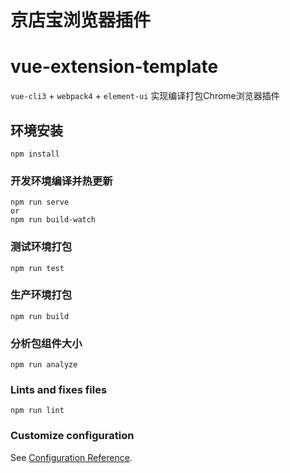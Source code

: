# 京店宝浏览器插件

# vue-extension-template
`vue-cli3` + `webpack4` + `element-ui`  实现编译打包Chrome浏览器插件

## 环境安装
```
npm install
```

### 开发环境编译并热更新
```
npm run serve
or
npm run build-watch
```

### 测试环境打包
```
npm run test
```
### 生产环境打包
```
npm run build
```

### 分析包组件大小
```
npm run analyze
```

### Lints and fixes files
```
npm run lint
```

### Customize configuration
See [Configuration Reference](https://cli.vuejs.org/config/).